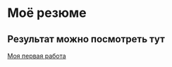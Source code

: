 # Моё резюме

## Результат можно посмотреть тут

[Моя первая работа](https://cerasus262.github.io/Rezume-test/)
